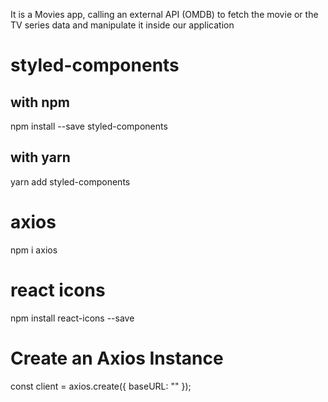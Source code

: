 It is a Movies app, calling an external API (OMDB) to fetch the movie or the TV series data and manipulate it inside our application

# styled-components
## with npm
npm install --save styled-components

## with yarn
yarn add styled-components
# axios
npm i axios
# react icons
npm install react-icons --save

# Create an Axios Instance
const client = axios.create({
  baseURL: "" 
});